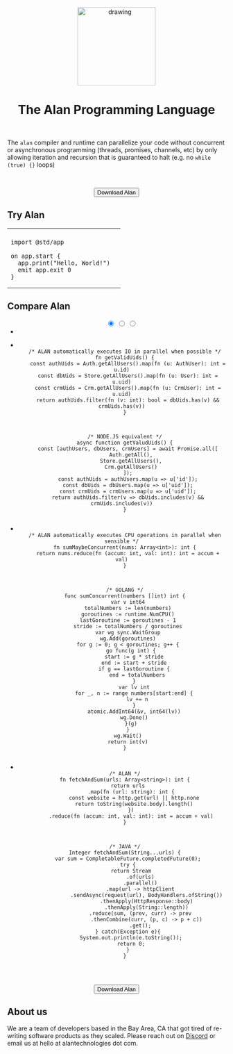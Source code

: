 &nbsp;

<center>
  <img src="alan-logo.png" alt="drawing" width="180"/>
  <h1 style="color: var(--title);">The Alan Programming Language</h1>
</center>

&nbsp;

The `alan` compiler and runtime can parallelize your code without concurrent or asynchronous programming (threads, promises, channels, etc) by only allowing iteration and recursion that is guaranteed to halt (e.g. no `while (true) {}` loops)

&nbsp;

<center>
  <button onclick="analytics.track('DownloadCTA');window.location.href='https://docs.alan-lang.org/#installation'" class="cta-button">Download Alan</button>
</center>

## Try Alan

<table style="width: 100%;">
<tr>
<th></th>
<th></th>
</tr>
<tr>
<td>

```rust,editable,ignore,mdbook-runnable
import @std/app

on app.start {
  app.print("Hello, World!")
  emit app.exit 0
}
```

</td>
</table>

## Compare Alan

<center>
  <div class="carousel-container">
    <ul class="carousel my-carousel carousel--thumb">
      <input class="carousel__activator" type="radio" id="1" name="thumb" checked="checked"/>
      <input class="carousel__activator" type="radio" id="2" name="thumb"/>
      <input class="carousel__activator" type="radio" id="3" name="thumb"/>
      <div class="carousel__controls">
        <label class="carousel__control carousel__control--backward" for="3"></label>
        <label class="carousel__control carousel__control--forward" for="2"></label>
      </div>
      <div class="carousel__controls">
        <label class="carousel__control carousel__control--backward" for="1"></label>
        <label class="carousel__control carousel__control--forward" for="3"></label>
      </div>
      <div class="carousel__controls">
        <label class="carousel__control carousel__control--backward" for="2"></label>
        <label class="carousel__control carousel__control--forward" for="1"></label>
      </div>
      <li class="carousel__slide"><!-- Fake for weird CSS reasons --></li>
      <li class="carousel__slide">
        <pre class="code-border"><code class="language-javascript">
  /* ALAN automatically executes IO in parallel when possible */
  fn getValidUids() {
    const authUids = Auth.getAllUsers().map(fn (u: AuthUser): int = u.id)
    const dbUids = Store.getAllUsers().map(fn (u: User): int = u.uid)
    const crmUids = Crm.getAllUsers().map(fn (u: CrmUser): int = u.uid)
    return authUids.filter(fn (v: int): bool = dbUids.has(v) && crmUids.has(v))
  }
        </code></pre>
        <pre class="code-border"><code class="language-javascript">
  /* NODE.JS equivalent */
  async function getValudUids() {
    const [authUsers, dbUsers, crmUsers] = await Promise.all([
      Auth.getAll(),
      Store.getAllUsers(),
      Crm.getAllUsers()
    ]);
    const authUids = authUsers.map(u => u['id']);
    const dbUids = dbUsers.map(u => u['uid']);
    const crmUids = crmUsers.map(u => u['uid']);
    return authUids.filter(v => dbUids.includes(v) && crmUids.includes(v))
  }
        </code></pre>
      </li>
      <li class="carousel__slide">
        <pre class="code-border"><code class="language-golang">
  /* ALAN automatically executes CPU operations in parallel when sensible */
  fn sumMaybeConcurrent(nums: Array&lt;int&gt;): int {
    return nums.reduce(fn (accum: int, val: int): int = accum + val)
  }
        </code></pre>
        <pre class="code-border"><code class="language-golang">
  /* GOLANG */
  func sumConcurrent(numbers []int) int {
    var v int64
    totalNumbers := len(numbers)
    goroutines := runtime.NumCPU()
    lastGoroutine := goroutines - 1
    stride := totalNumbers / goroutines
    var wg sync.WaitGroup
    wg.Add(goroutines)
    for g := 0; g < goroutines; g++ {
      go func(g int) {
        start := g * stride
        end := start + stride
        if g == lastGoroutine {
          end = totalNumbers
        }
        var lv int
        for _, n := range numbers[start:end] {
          lv += n
        }
        atomic.AddInt64(&v, int64(lv))
        wg.Done()
      }(g)
    }
    wg.Wait()
    return int(v)
  }
        </code></pre>
      </li>
      <li class="carousel__slide">
        <pre class="code-border"><code class="language-golang">
  /* ALAN */
  fn fetchAndSum(urls: Array&lt;string&gt;): int {
    return urls
      .map(fn (url: string): int {
        const website = http.get(url) || http.none
        return toString(website.body).length()
      })
      .reduce(fn (accum: int, val: int): int = accum + val)
  }
        </code></pre>
        <pre class="code-border"><code class="language-java">
  /* JAVA */
  Integer fetchAndSum(String...urls) {
    var sum = CompletableFuture.completedFuture(0);
    try {
      return Stream
            .of(urls)
            .parallel()
            .map(url -> httpClient
                .sendAsync(request(url), BodyHandlers.ofString())
                .thenApply(HttpResponse::body)
                .thenApply(String::length))
            .reduce(sum, (prev, curr) -> prev
                .thenCombine(curr, (p, c) -> p + c))
            .get();
    } catch(Exception e){
      System.out.println(e.toString());
      return 0;
    }
  }
        </code></pre>
      </li>
      <div class="carousel__indicators">
        <label class="carousel__indicator" for="1"></label>
        <label class="carousel__indicator" for="2"></label>
        <label class="carousel__indicator" for="3"></label>
      </div>
    </ul>
  </div>
</center>

&nbsp;

<center>
  <button onclick="analytics.track('DownloadCTA');window.location.href='https://docs.alan-lang.org/#installation'" class="cta-button">Download Alan</button>
</center>

## About us

We are a team of developers based in the Bay Area, CA that got tired of re-writing software products as they scaled.
Please reach out on [Discord](https://discord.gg/XatB9we) or email us at hello at alantechnologies dot com.
